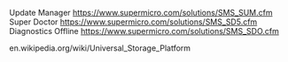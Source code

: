 Update Manager	https://www.supermicro.com/solutions/SMS_SUM.cfm
Super Doctor	https://www.supermicro.com/solutions/SMS_SD5.cfm
Diagnostics Offline	https://www.supermicro.com/solutions/SMS_SDO.cfm

en.wikipedia.org/wiki/Universal_Storage_Platform